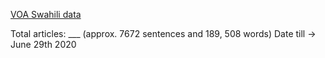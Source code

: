 [VOA Swahili data](https://www.voaswahili.com/z/2772)

Total articles: ___ (approx. 7672 sentences and 189, 508 words) 
Date till -> June 29th 2020
